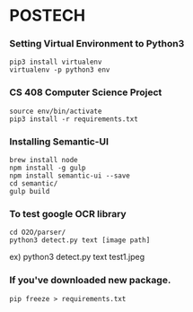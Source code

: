 # POSTECH
### Setting Virtual Environment to Python3
```
pip3 install virtualenv
virtualenv -p python3 env
```
### CS 408 Computer Science Project
```
source env/bin/activate
pip3 install -r requirements.txt  
```
### Installing Semantic-UI
```
brew install node
npm install -g gulp
npm install semantic-ui --save
cd semantic/
gulp build
```
### To test google OCR library
```
cd O2O/parser/  
python3 detect.py text [image path]  
```

ex) python3 detect.py text test1.jpeg

### If you've downloaded new package.
```
pip freeze > requirements.txt
```

